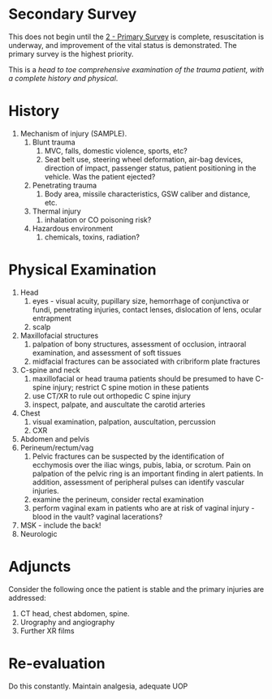 # Secondary Survey
This does not begin until the [2 - Primary Survey](2%20-%20Primary%20Survey.md) is complete, resuscitation is underway, and improvement of the vital status is demonstrated. The primary survey is the highest priority.

This is a *head to toe comprehensive examination of the trauma patient, with a complete history and physical*.

# History
1. Mechanism of injury (SAMPLE).
	1. Blunt trauma
		1. MVC, falls, domestic violence, sports, etc?
		2. Seat belt use, steering wheel deformation, air-bag devices, direction of impact, passenger status, patient positioning in the vehicle. Was the patient ejected?
	2. Penetrating trauma
		1. Body area, missile characteristics, GSW caliber and distance, etc.
	3. Thermal injury
		1. inhalation or CO poisoning risk?
	4. Hazardous environment
		1. chemicals, toxins, radiation?

# Physical Examination
1. Head
	1. eyes - visual acuity, pupillary size, hemorrhage of conjunctiva or fundi, penetrating injuries, contact lenses, dislocation of lens, ocular entrapment
	2. scalp
2. Maxillofacial structures
	1. palpation of bony structures, assessment of occlusion, intraoral examination, and assessment of soft tissues
	2. midfacial fractures can be associated with cribriform plate fractures
3. C-spine and neck
	1. maxillofacial or head trauma patients should be presumed to have C-spine injury; restrict C spine motion in these patients
	2. use CT/XR to rule out orthopedic C spine injury
	3. inspect, palpate, and auscultate the carotid arteries
4. Chest
	1. visual examination, palpation, auscultation, percussion
	2. CXR
5. Abdomen and pelvis
6. Perineum/rectum/vag
	1. Pelvic fractures can be suspected by the identification of ecchymosis over the iliac wings, pubis, labia, or scrotum. Pain on palpation of the pelvic ring is an important finding in alert patients. In addition, assessment of peripheral pulses can identify vascular injuries.
	2. examine the perineum, consider rectal examination
	3. perform vaginal exam in patients who are at risk of vaginal injury - blood in the vault? vaginal lacerations?
7. MSK - include the back!
8. Neurologic

# Adjuncts
Consider the following once the patient is stable and the primary injuries are addressed:

1. CT head, chest abdomen, spine.
2. Urography and angiography
3. Further XR films

# Re-evaluation
Do this constantly. Maintain analgesia, adequate UOP